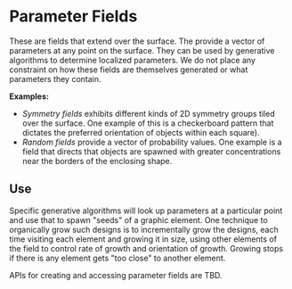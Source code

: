 # Parameter Fields 
These are fields that extend over the surface. The provide a vector of parameters
at any point on the surface. They can be used by generative algorithms to determine localized
parameters. We do not place any constraint on how these fields are themselves generated or what
parameters they contain.

**Examples:**
- *Symmetry fields* exhibits different kinds of 2D symmetry groups tiled over the surface. One
  example of this is a checkerboard pattern that dictates the preferred orientation of objects within
  each square).
- *Random fields* provide a vector of probability values. One example is a field that directs that
  objects are spawned with greater concentrations near the borders of the enclosing shape.


## Use 
Specific generative algorithms will look up parameters at a particular point and use that to
spawn "seeds" of a graphic element. One technique to organically grow such designs is to
incrementally grow the designs, each time visiting each element and growing it in size, using other
elements of the field to control rate of growth and orientation of growth. Growing stops if there is
any element gets "too close" to another element.

APIs for creating and accessing parameter fields are TBD.

